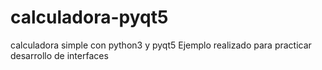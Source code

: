 # calculadora-pyqt5
calculadora simple con python3 y pyqt5
Ejemplo realizado para practicar desarrollo de interfaces

